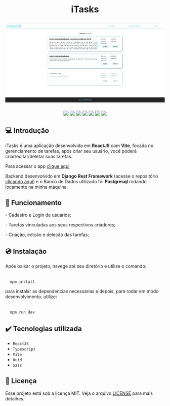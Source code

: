 <h1 align="center">
  <p align="center">iTasks</p>
  <a href="">
    <img src="./frontend/src/assets/capa.png" alt="iTasks Capa" />
  </a>
</h1>

<p align="center">
  <img src="https://img.shields.io/badge/npm-8.19.2-informational">
  <img src="https://img.shields.io/badge/vite-4.4.5-informational">
  <img src="https://img.shields.io/badge/typescript-5.0.2-success">
  <img src="https://img.shields.io/badge/reacjs-18.2.0-success">
  <img src="https://img.shields.io/badge/uuid-9.0.0-success">
  <img src="https://img.shields.io/badge/license-MIT-yellow">
  <img src="https://img.shields.io/badge/release date-august-ff69b4">
</p>

## 💻 Introdução

iTasks é uma aplicação desenvolvida em **ReactJS** com **Vite**, focada no gerenciamento de tarefas, após criar seu usuário, você poderá criar/editar/deletar suas tarefas.

Para acessar o app [clique aqui](link)

Backend desenvolvido em **Django Rest Framework** (acesse o repositório [clicando aqui](https://github.com/WallaceMartinsTI/iTasks_Backend)) e o Banco de Dados utilizado foi **Postgresql** rodando locamente na minha máquina.

## 🔨 Funcionamento

<p>- Cadastro e Login de usuários;</p>
<p>- Tarefas vínculadas aos seus respectivos criadores;</p>
<p>- Criação, edição e deleção das tarefas;</p>

## 💿 Instalação

<p>Após baixar o projeto, navege até seu diretório e utilize o comando:</p>

<code>
  npm install
</code>

<p>
para instalar as dependencias necessárias e depois,
para rodar em modo desenvolvimento, utilize:
</p>

<code>
  npm run dev
</code>

## ✔️ Tecnologias utilizada

- `ReactJS`
- `Typescript`
- `Vite`
- `Uuid`
- `Sass`

## 📄 Licença

Esse projeto está sob a licença MIT. Veja o arquivo [LICENSE](./LICENSE) para mais detalhes.
